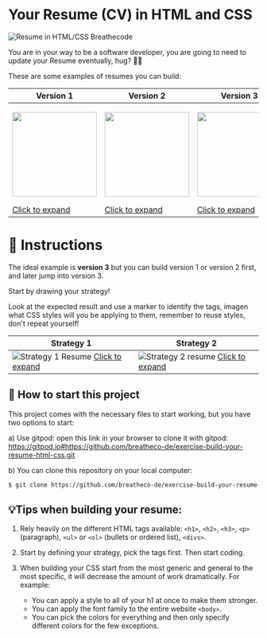 # Your Resume (CV) in HTML and CSS

![Resume in HTML/CSS Breathecode](https://github.com/breatheco-de/exercise-build-your-resume-html-css/blob/master/preview.png?raw=true)

You are in your way to be a software developer, you are going to need to update your Resume eventually, hug? 💪😅

These are some examples of resumes you can build:

| Version 1 | Version 2 | Version 3 |
| --------- | --------  | --------  |
| <p align="center"><img src="https://github.com/breatheco-de/exercise-build-your-resume-html-css/blob/master/version1.png?raw=true" height="170" /></p> [Click to expand](https://github.com/breatheco-de/exercise-build-your-resume-html-css/blob/master/version1.png?raw=true) | <p align="center"><img src="https://github.com/breatheco-de/exercise-build-your-resume-html-css/blob/master/version2.png?raw=true" height="170" /></p> [Click to expand](https://github.com/breatheco-de/exercise-build-your-resume-html-css/blob/master/version2.png?raw=true) | <p align="center"><img src="https://github.com/breatheco-de/exercise-build-your-resume-html-css/blob/master/version3.png?raw=true" height="170" /></p> [Click to expand](https://github.com/breatheco-de/exercise-build-your-resume-html-css/blob/master/version3.png?raw=true) |

# 📝 Instructions

The ideal example is **version 3** but you can build version 1 or version 2 first, and later jump into version 3.

Start by drawing your strategy!

Look at the expected result and use a marker to identify the tags, imagen what CSS styles will you be applying to them, remember to reuse styles, don't repeat yourself!

| Strategy 1    | Strategy 2    |
| ----------    | ------        |
| ![Strategy 1 Resume](https://github.com/breatheco-de/exercise-build-your-resume-html-css/blob/master/strategy.png?raw=true) [Click to expand](https://github.com/breatheco-de/exercise-build-your-resume-html-css/blob/master/strategy.png?raw=true) | ![Strategy 2 resume](https://github.com/breatheco-de/exercise-build-your-resume-html-css/blob/master/strategy2.png?raw=true) [Click to expand](https://github.com/breatheco-de/exercise-build-your-resume-html-css/blob/master/strategy2.png?raw=true) |

## 🌱  How to start this project

This project comes with the necessary files to start working, but you have two options to start:

a) Use gitpod: open this link in your browser to clone it with gitpod: https://gitpod.io#https://github.com/breatheco-de/exercise-build-your-resume-html-css.git

b) You can clone this repository on your local computer:
```sh
$ git clone https://github.com/breatheco-de/exercise-build-your-resume-html-css.git
```

## 💡Tips when building your resume:

1. Rely heavily on the different HTML tags available: `<h1>`, `<h2>`, `<h3>`, `<p>` (paragraph), `<ul>` or `<ol>` (bullets or ordered list), `<divs>`.

2. Start by defining your strategy, pick the tags first. Then start coding.

3. When building your CSS start from the most generic and general to the most specific, it will decrease the amount of work dramatically. For example: 
    - You can apply a style to all of your h1 at once to make them stronger.
    - You can apply the font family to the entire website `<body>`.
    - You can pick the colors for everything and then only specify different colors for the few exceptions.
